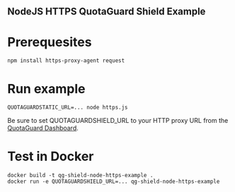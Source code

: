 NodeJS HTTPS QuotaGuard Shield Example
--

# Prerequesites
```
npm install https-proxy-agent request
```

# Run example
```
QUOTAGUARDSTATIC_URL=... node https.js
```

Be sure to set QUOTAGUARDSHIELD_URL to your HTTP proxy URL from the [QuotaGuard Dashboard](https://www.quotaguard.com/setup/outbound).

# Test in Docker
```
docker build -t qg-shield-node-https-example .
docker run -e QUOTAGUARDSHIELD_URL=... qg-shield-node-https-example
```
